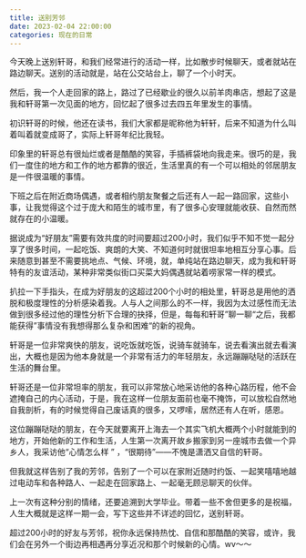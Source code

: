 ```yaml
---
title: 送别芳邻
date: 2023-02-04 22:00:00
categories: 现在的日常
---
```

今天晚上送别轩哥，和我们经常进行的活动一样，比如散步时候聊天，或者就站在路边聊天。送别的活动就是，站在公交站台上，聊了一个小时天。

然后，我一个人走回家的路上，路过了已经歇业的很久以前羊肉串店，想起了这是我和轩哥第一次见面的地方，回忆起了很多过去四五年里发生的事情。

初识轩哥的时候，他还在读书，我们大家都是昵称他为轩轩，后来不知道为什么叫着叫着就变成哥了，实际上轩哥年纪比我轻。

印象里的轩哥总有很灿烂或者是酷酷的笑容，手插裤袋地向我走来。很巧的是，我们一度住的地方和工作的地方都靠的很近，生活里真的有一个可以相处的邻居朋友是一件很温暖的事情。

下班之后在附近商场偶遇，或者相约朋友聚餐之后还有人一起一路回家，这些小事，让我觉得这个过于庞大和陌生的城市里，有了很多心安理就能收获、自然而然就存在的小温暖。

据说成为“好朋友”需要有效共度的时间要超过200小时，我们似乎不知不觉一起分享了很多时间，一起吃饭、爽朗的大笑、不知道何时就很坦率地相互分享心事。后来随意到甚至不需要挑地点、气候、环境，就，单纯站在路边聊天，成为我和轩哥特有的友谊活动，某种非常类似街口买菜大妈偶遇就站着唠家常一样的模式。

扒拉一下手指头，在成为好朋友的这超过200个小时的相处里，轩哥总是用他的洒脱和极度理性的分析感染着我。人与人之间那么的不一样，我因为太过感性而无法做到很多经过他的理性分析下合理的抉择，但是，每每和轩哥”聊一聊“之后，我都能获得”事情没有我想得那么复杂和困难“的新的视角。

轩哥是一位非常爽快的朋友，说吃饭就吃饭，说骑车就骑车，说去看演出就去看演出，大概也是因为他本身就是一个非常有活力的年轻朋友，永远蹦蹦哒哒的活跃在生活的舞台里。

轩哥还是一位非常坦率的朋友，我可以非常放心地采访他的各种心路历程，他不会遮掩自己的内心活动，于是，我在这样一位朋友面前也毫不掩饰，可以放松自然地自我剖析，有的时候觉得自己废话真的很多，又啰嗦，居然还有人在听，感恩。

这位蹦蹦哒哒的朋友，在今天就要离开上海去一个其实飞机大概两个小时就能到的地方，开始他新的工作和生活，人生第一次离开故乡搬家到另一座城市去做一个异乡人，我采访他“心情怎么样 ” ，“很期待”——不愧是潇洒又自信的轩哥。

但我就这样告别了我的芳邻，告别了一个可以在家附近随时约饭、一起笑嘻嘻地越过电动车和各种路人、一起走在回家路上、一起毫无顾忌聊天的伙伴。

上一次有这种分别的情绪，还要追溯到大学毕业。带着一些不舍但更多的是祝福，人生大概就是这样一期一会，写下这些并不详述的回忆，送别轩哥。

超过200小时的好友与芳邻，祝你永远保持热忱、自信和那酷酷的笑容，或许，我们会在另外一个街边再相遇再分享近况和那个时候新的心情。wv～～

